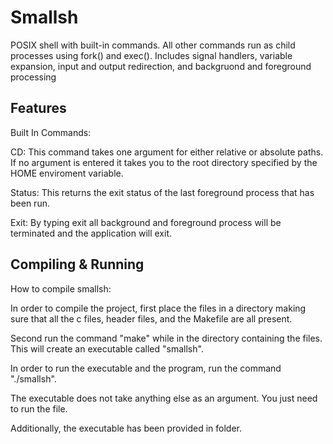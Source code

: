 # Smallsh

POSIX shell with built-in commands. All other commands run as child processes using fork() and exec(). Includes signal handlers, variable expansion, input and output redirection, and backgruond and foreground processing

## Features

Built In Commands:

  CD: This command takes one argument for either relative or absolute paths. If no argument is entered it takes you to the root directory specified by the HOME enviroment variable.
  
  Status: This returns the exit status of the last foreground process that has been run.
  
  Exit: By typing exit all background and foreground process will be terminated and the application will exit.

## Compiling & Running
How to compile smallsh:

In order to compile the project, first place the files in a directory making sure that all the c files, 
header files, and the Makefile are all present.

Second run the command "make" while in the directory containing the files. 
This will create an executable called "smallsh".

In order to run the executable and the program, run the command "./smallsh".

The executable does not take anything else as an argument. You just need to run the file. 

Additionally, the executable has been provided in folder.
